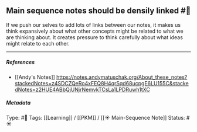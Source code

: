 ## Main sequence notes should be densily linked  #🧠 

If we push our selves to add lots of links between our notes, it makes us think expansively about what other concepts might be related to what we are thinking about. It creates pressure to think carefully about what ideas might relate to each other.

___

##### References

- [[Andy's Notes]]
https://notes.andymatuschak.org/About_these_notes?stackedNotes=z4SDCZQeRo4xFEQ8H4qrSqd68ucpgE6LU155C&stackedNotes=z2HUE4ABbQjUNjrNemvkTCsLa1LPDRuwh1tXC

##### Metadata
Type: #🔴 
Tags: [[Learning]] / [[PKM]] / [[☀️ Main-Sequence Note]]
Status: #☀️ 